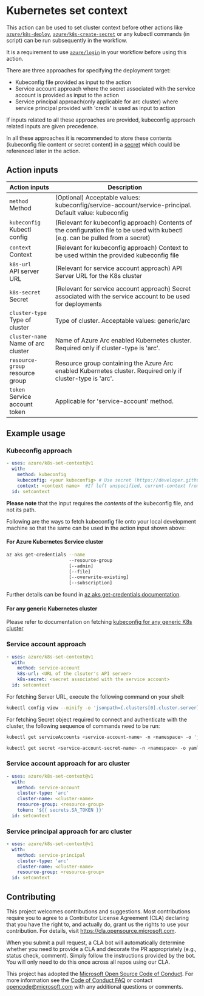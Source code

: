 # Kubernetes set context

This action can be used to set cluster context before other actions like [`azure/k8s-deploy`](https://github.com/Azure/k8s-deploy/tree/master), [`azure/k8s-create-secret`](https://github.com/Azure/k8s-create-secret/tree/master) or any kubectl commands (in script) can be run subsequently in the workflow.

It is a requirement to use [`azure/login`](https://github.com/Azure/login/tree/master) in your workflow before using this action. 

There are three approaches for specifying the deployment target:

- Kubeconfig file provided as input to the action
- Service account approach where the secret associated with the service account is provided as input to the action
- Service principal approach(only applicable for arc cluster) where service principal provided with 'creds' is used as input to action 

If inputs related to all these approaches are provided, kubeconfig approach related inputs are given precedence.

In all these approaches it is recommended to store these contents (kubeconfig file content or secret content) in a [secret](https://developer.github.com/actions/managing-workflows/storing-secrets/) which could be referenced later in the action.

## Action inputs

<table>
  <thead>
    <tr>
      <th>Action inputs</th>
      <th>Description</th>
    </tr>
  </thead>
  <tr>
    <td><code>method</code><br/>Method</td>
    <td>(Optional) Acceptable values: kubeconfig/service-account/service-principal. Default value: kubeconfig</td>
  </tr>
  <tr>
    <td><code>kubeconfig</code><br/>Kubectl config</td>
    <td>(Relevant for kubeconfig approach) Contents of the configuration file to be used with kubectl (e.g. can be pulled from a secret)</td>
  </tr>
  <tr>
    <td><code>context</code><br/>Context</td>
    <td>(Relevant for kubeconfig approach) Context to be used within the provided kubeconfig file</td>
  </tr>
  <tr>
    <td><code>k8s-url</code><br/>API server URL</td>
    <td>(Relevant for service account approach) API Server URL for the K8s cluster</td>
  </tr>
  <tr>
    <td><code>k8s-secret</code><br/>Secret</td>
    <td>(Relevant for service account approach) Secret associated with the service account to be used for deployments</td>
  </tr>
  <tr>
    <td><code>cluster-type</code><br/>Type of cluster</td>
    <td>Type of cluster. Acceptable values: generic/arc</td>
  </tr>
  <tr>
    <td><code>cluster-name</code><br/>Name of arc cluster</td>
    <td>Name of Azure Arc enabled Kubernetes cluster. Required only if cluster-type is 'arc'.</td>
  </tr>
  <tr>
    <td><code>resource-group</code><br/>resource group</td>
    <td>Resource group containing the Azure Arc enabled Kubernetes cluster. Required only if cluster-type is 'arc'.</td>
  </tr>
  <tr>
    <td><code>token</code><br/>Service account token</td>
    <td>Applicable for 'service-account' method.</td>
  </tr>
</table>

## Example usage

### Kubeconfig approach

```yaml
- uses: azure/k8s-set-context@v1
  with:
    method: kubeconfig
    kubeconfig: <your kubeconfig> # Use secret (https://developer.github.com/actions/managing-workflows/storing-secrets/)
    context: <context name>  #If left unspecified, current-context from kubeconfig is used as default
  id: setcontext
```

**Please note** that the input requires the _contents_ of the kubeconfig file, and not its path.

Following are the ways to fetch kubeconfig file onto your local development machine so that the same can be used in the action input shown above:

#### For Azure Kubernetes Service cluster

```sh
az aks get-credentials --name
                       --resource-group
                       [--admin]
                       [--file]
                       [--overwrite-existing]
                       [--subscription]
```

Further details can be found in [az aks get-credentials documentation](https://docs.microsoft.com/en-us/cli/azure/aks?view=azure-cli-latest#az-aks-get-credentials).

#### For any generic Kubernetes cluster

Please refer to documentation on fetching [kubeconfig for any generic K8s cluster](https://kubernetes.io/docs/concepts/configuration/organize-cluster-access-kubeconfig/)

### Service account approach

```yaml
- uses: azure/k8s-set-context@v1
  with:
    method: service-account
    k8s-url: <URL of the clsuter's API server>
    k8s-secret: <secret associated with the service account>
  id: setcontext
```

For fetching Server URL, execute the following command on your shell:

```sh
kubectl config view --minify -o 'jsonpath={.clusters[0].cluster.server}'
```

For fetching Secret object required to connect and authenticate with the cluster, the following sequence of commands need to be run:

```sh
kubectl get serviceAccounts <service-account-name> -n <namespace> -o 'jsonpath={.secrets[*].name}'
```

```sh
kubectl get secret <service-account-secret-name> -n <namespace> -o yaml
```

### Service account approach for arc cluster

```yaml
- uses: azure/k8s-set-context@v1
  with:
    method: service-account
    cluster-type: 'arc'
    cluster-name: <cluster-name>
    resource-group: <resource-group>
    token: '${{ secrets.SA_TOKEN }}'
  id: setcontext
```

### Service principal approach for arc cluster

```yaml
- uses: azure/k8s-set-context@v1
  with:
    method: service-principal
    cluster-type: 'arc'
    cluster-name: <cluster-name>
    resource-group: <resource-group>
  id: setcontext
```

## Contributing

This project welcomes contributions and suggestions.  Most contributions require you to agree to a
Contributor License Agreement (CLA) declaring that you have the right to, and actually do, grant us
the rights to use your contribution. For details, visit https://cla.opensource.microsoft.com.

When you submit a pull request, a CLA bot will automatically determine whether you need to provide
a CLA and decorate the PR appropriately (e.g., status check, comment). Simply follow the instructions
provided by the bot. You will only need to do this once across all repos using our CLA.

This project has adopted the [Microsoft Open Source Code of Conduct](https://opensource.microsoft.com/codeofconduct/).
For more information see the [Code of Conduct FAQ](https://opensource.microsoft.com/codeofconduct/faq/) or
contact [opencode@microsoft.com](mailto:opencode@microsoft.com) with any additional questions or comments.
